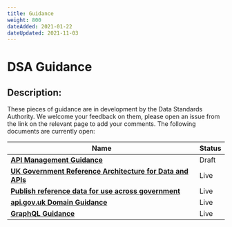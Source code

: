 ```yaml
---
title: Guidance
weight: 800
dateAdded: 2021-01-22
dateUpdated: 2021-11-03
---
```


# DSA Guidance

## Description:
These pieces of guidance are in development by the Data Standards Authority. We welcome your feedback on them, please open an issue from the link on the relevant page to add your comments. The following documents are currently open:

| Name | Status |
| --- | --- |
| **[API Management Guidance](apimanagement/)** | Draft |
| **[UK Government Reference Architecture for Data and APIs](referencearchitecture/)** | Live |
| **[Publish reference data for use across government](referencedata/)** | Live |
| **[api.gov.uk Domain Guidance](apidomain/)** | Live |
| **[GraphQL Guidance](graphql/)** | Live |
